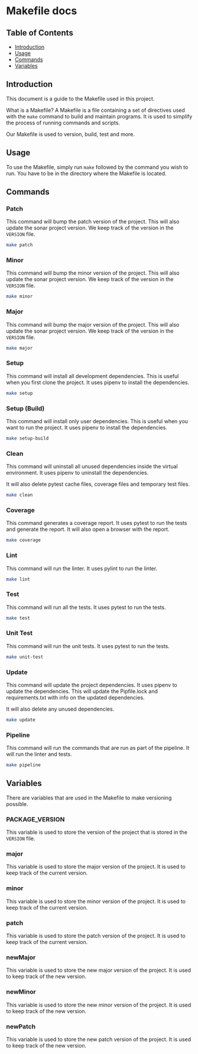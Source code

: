# Makefile docs

## Table of Contents

* [Introduction](#introduction)
* [Usage](#usage)
* [Commands](#commands)
* [Variables](#variables)

## Introduction

This document is a guide to the Makefile used in this project.

What is a Makefile? A Makefile is a file containing a set of directives used with the `make` command to build and maintain programs. It is used to simplify the process of running commands and scripts.

Our Makefile is used to version, build, test and more.

## Usage

To use the Makefile, simply run `make` followed by the command you wish to run.
You have to be in the directory where the Makefile is located.

## Commands

### Patch

This command will bump the patch version of the project. This will also update the sonar project version. We keep track of the version in the `VERSION` file.

```bash
make patch
```

### Minor

This command will bump the minor version of the project. This will also update the sonar project version. We keep track of the version in the `VERSION` file.

```bash
make minor
```

### Major

This command will bump the major version of the project. This will also update the sonar project version. We keep track of the version in the `VERSION` file.

```bash
make major
```

### Setup

This command will install all development dependencies. This is useful when you first clone the project. It uses pipenv to install the dependencies.

```bash
make setup
```

### Setup (Build)

This command will install only user dependencies. This is useful when you want to run the project. It uses pipenv to install the dependencies.

```bash
make setup-build
```

### Clean

This command will uninstall all unused dependencies inside the virtual environment. It uses pipenv to uninstall the dependencies.

It will also delete pytest cache files, coverage files and temporary test files.

```bash
make clean
```

### Coverage

This command generates a coverage report. It uses pytest to run the tests and generate the report. It will also open a browser with the report.

```bash
make coverage
```

### Lint

This command will run the linter. It uses pylint to run the linter.

```bash
make lint
```

### Test

This command will run all the tests. It uses pytest to run the tests.

```bash
make test
```

### Unit Test

This command will run the unit tests. It uses pytest to run the tests.

```bash
make unit-test
```

### Update

This command will update the project dependencies. It uses pipenv to update the dependencies. This will update the Pipfile.lock and requirements.txt with info on the updated dependencies.

It will also delete any unused dependencies.

```bash
make update
```

### Pipeline

This command will run the commands that are run as part of the pipeline. It will run the linter and tests.

```bash
make pipeline
```

## Variables

There are variables that are used in the Makefile to make versioning possible.

### PACKAGE_VERSION

This variable is used to store the version of the project that is stored in the `VERSION` file.

### major

This variable is used to store the major version of the project. It is used to keep track of the current version.

### minor

This variable is used to store the minor version of the project. It is used to keep track of the current version.

### patch

This variable is used to store the patch version of the project. It is used to keep track of the current version.

### newMajor

This variable is used to store the new major version of the project. It is used to keep track of the new version.

### newMinor

This variable is used to store the new minor version of the project. It is used to keep track of the new version.

### newPatch

This variable is used to store the new patch version of the project. It is used to keep track of the new version.
